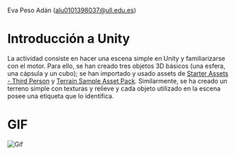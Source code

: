 Eva Peso Adán (alu0101398037@ull.edu.es)

# Introducción a Unity

La actividad consiste en hacer una escena simple en Unity y familiarizarse con el motor. Para ello, se han creado tres objetos 3D básicos (una esfera, una cápsula y un cubo); se han importado y usado assets de [Starter Assets - Third Person](https://assetstore.unity.com/packages/essentials/starter-assets-third-person-character-controller-urp-196526) y [Terrain Sample Asset Pack](https://assetstore.unity.com/packages/3d/environments/landscapes/terrain-sample-asset-pack-145808). Similarmente, se ha creado un terreno simple con texturas y relieve y cada objeto utilizado en la escena posee una etiqueta que lo identifica.

# GIF

![Gif](Gif-p01.gif)
